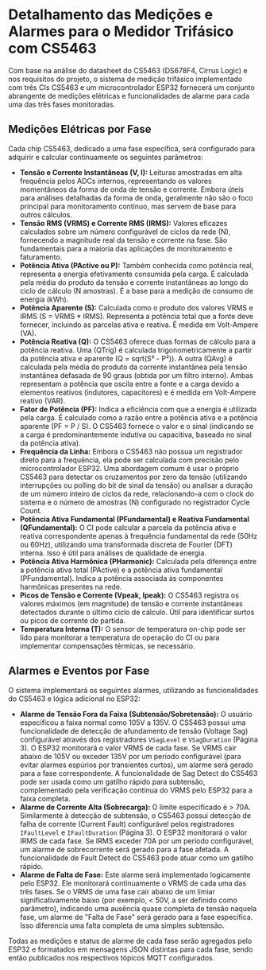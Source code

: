 # Detalhamento das Medições e Alarmes para o Medidor Trifásico com CS5463

Com base na análise do datasheet do CS5463 (DS678F4, Cirrus Logic) e nos requisitos do projeto, o sistema de medição trifásico implementado com três CIs CS5463 e um microcontrolador ESP32 fornecerá um conjunto abrangente de medições elétricas e funcionalidades de alarme para cada uma das três fases monitoradas.

## Medições Elétricas por Fase

Cada chip CS5463, dedicado a uma fase específica, será configurado para adquirir e calcular continuamente os seguintes parâmetros:

*   **Tensão e Corrente Instantâneas (V, I):** Leituras amostradas em alta frequência pelos ADCs internos, representando os valores momentâneos da forma de onda de tensão e corrente. Embora úteis para análises detalhadas da forma de onda, geralmente não são o foco principal para monitoramento contínuo, mas servem de base para outros cálculos.
*   **Tensão RMS (VRMS) e Corrente RMS (IRMS):** Valores eficazes calculados sobre um número configurável de ciclos da rede (N), fornecendo a magnitude real da tensão e corrente na fase. São fundamentais para a maioria das aplicações de monitoramento e faturamento.
*   **Potência Ativa (PActive ou P):** Também conhecida como potência real, representa a energia efetivamente consumida pela carga. É calculada pela média do produto da tensão e corrente instantâneas ao longo do ciclo de cálculo (N amostras). É a base para a medição de consumo de energia (kWh).
*   **Potência Aparente (S):** Calculada como o produto dos valores VRMS e IRMS (S = VRMS * IRMS). Representa a potência total que a fonte deve fornecer, incluindo as parcelas ativa e reativa. É medida em Volt-Ampere (VA).
*   **Potência Reativa (Q):** O CS5463 oferece duas formas de cálculo para a potência reativa. Uma (QTrig) é calculada trigonometricamente a partir da potência ativa e aparente (Q = sqrt(S² - P²)). A outra (QAvg) é calculada pela média do produto da corrente instantânea pela tensão instantânea defasada de 90 graus (obtida por um filtro interno). Ambas representam a potência que oscila entre a fonte e a carga devido a elementos reativos (indutores, capacitores) e é medida em Volt-Ampere reativo (VAR).
*   **Fator de Potência (PF):** Indica a eficiência com que a energia é utilizada pela carga. É calculado como a razão entre a potência ativa e a potência aparente (PF = P / S). O CS5463 fornece o valor e o sinal (indicando se a carga é predominantemente indutiva ou capacitiva, baseado no sinal da potência ativa).
*   **Frequência da Linha:** Embora o CS5463 não possua um registrador direto para a frequência, ela pode ser calculada com precisão pelo microcontrolador ESP32. Uma abordagem comum é usar o próprio CS5463 para detectar os cruzamentos por zero da tensão (utilizando interrupções ou polling do bit de sinal da tensão) ou analisar a duração de um número inteiro de ciclos da rede, relacionando-a com o clock do sistema e o número de amostras (N) configurado no registrador Cycle Count.
*   **Potência Ativa Fundamental (PFundamental) e Reativa Fundamental (QFundamental):** O CI pode calcular a parcela da potência ativa e reativa correspondente apenas à frequência fundamental da rede (50Hz ou 60Hz), utilizando uma transformada discreta de Fourier (DFT) interna. Isso é útil para análises de qualidade de energia.
*   **Potência Ativa Harmônica (PHarmonic):** Calculada pela diferença entre a potência ativa total (PActive) e a potência ativa fundamental (PFundamental). Indica a potência associada às componentes harmônicas presentes na rede.
*   **Picos de Tensão e Corrente (Vpeak, Ipeak):** O CS5463 registra os valores máximos (em magnitude) de tensão e corrente instantâneas detectados durante o último ciclo de cálculo. Útil para identificar surtos ou picos de corrente de partida.
*   **Temperatura Interna (T):** O sensor de temperatura on-chip pode ser lido para monitorar a temperatura de operação do CI ou para implementar compensações térmicas, se necessário.

## Alarmes e Eventos por Fase

O sistema implementará os seguintes alarmes, utilizando as funcionalidades do CS5463 e lógica adicional no ESP32:

*   **Alarme de Tensão Fora da Faixa (Subtensão/Sobretensão):** O usuário especificou a faixa normal como 105V a 135V. O CS5463 possui uma funcionalidade de detecção de afundamento de tensão (Voltage Sag) configurável através dos registradores `VSagLevel` e `VSagDuration` (Página 3). O ESP32 monitorará o valor VRMS de cada fase. Se VRMS cair abaixo de 105V ou exceder 135V por um período configurável (para evitar alarmes espúrios por transientes curtos), um alarme será gerado para a fase correspondente. A funcionalidade de Sag Detect do CS5463 pode ser usada como um gatilho rápido para subtensão, complementado pela verificação contínua do VRMS pelo ESP32 para a faixa completa.
*   **Alarme de Corrente Alta (Sobrecarga):** O limite especificado é > 70A. Similarmente à detecção de subtensão, o CS5463 possui detecção de falha de corrente (Current Fault) configurável pelos registradores `IFaultLevel` e `IFaultDuration` (Página 3). O ESP32 monitorará o valor IRMS de cada fase. Se IRMS exceder 70A por um período configurável, um alarme de sobrecorrente será gerado para a fase afetada. A funcionalidade de Fault Detect do CS5463 pode atuar como um gatilho rápido.
*   **Alarme de Falta de Fase:** Este alarme será implementado logicamente pelo ESP32. Ele monitorará continuamente o VRMS de cada uma das três fases. Se o VRMS de uma fase cair abaixo de um limiar significativamente baixo (por exemplo, < 50V, a ser definido como parâmetro), indicando uma ausência quase completa de tensão naquela fase, um alarme de "Falta de Fase" será gerado para a fase específica. Isso diferencia uma falta completa de uma simples subtensão.

Todas as medições e status de alarme de cada fase serão agregados pelo ESP32 e formatados em mensagens JSON distintas para cada fase, sendo então publicados nos respectivos tópicos MQTT configurados.
